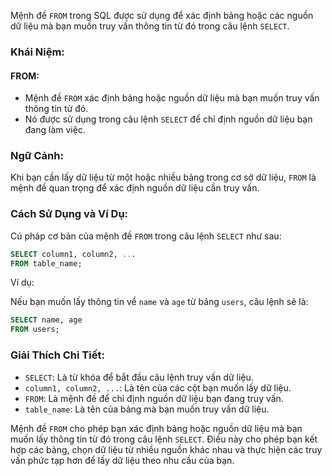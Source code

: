 Mệnh đề `FROM` trong SQL được sử dụng để xác định bảng hoặc các nguồn dữ liệu mà bạn muốn truy vấn thông tin từ đó trong câu lệnh `SELECT`.

### Khái Niệm:

#### FROM:

- Mệnh đề `FROM` xác định bảng hoặc nguồn dữ liệu mà bạn muốn truy vấn thông tin từ đó.
- Nó được sử dụng trong câu lệnh `SELECT` để chỉ định nguồn dữ liệu bạn đang làm việc.

### Ngữ Cảnh:

Khi bạn cần lấy dữ liệu từ một hoặc nhiều bảng trong cơ sở dữ liệu, `FROM` là mệnh đề quan trọng để xác định nguồn dữ liệu cần truy vấn.

### Cách Sử Dụng và Ví Dụ:

Cú pháp cơ bản của mệnh đề `FROM` trong câu lệnh `SELECT` như sau:

```sql
SELECT column1, column2, ...
FROM table_name;
```

Ví dụ:

Nếu bạn muốn lấy thông tin về `name` và `age` từ bảng `users`, câu lệnh sẽ là:

```sql
SELECT name, age
FROM users;
```

### Giải Thích Chi Tiết:

- `SELECT`: Là từ khóa để bắt đầu câu lệnh truy vấn dữ liệu.
- `column1, column2, ...`: Là tên của các cột bạn muốn lấy dữ liệu.
- `FROM`: Là mệnh đề để chỉ định nguồn dữ liệu bạn đang truy vấn.
- `table_name`: Là tên của bảng mà bạn muốn truy vấn dữ liệu.

Mệnh đề `FROM` cho phép bạn xác định bảng hoặc nguồn dữ liệu mà bạn muốn lấy thông tin từ đó trong câu lệnh `SELECT`. Điều này cho phép bạn kết hợp các bảng, chọn dữ liệu từ nhiều nguồn khác nhau và thực hiện các truy vấn phức tạp hơn để lấy dữ liệu theo nhu cầu của bạn.
